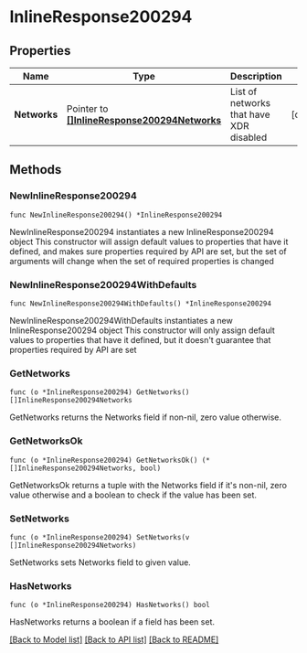 # InlineResponse200294

## Properties

Name | Type | Description | Notes
------------ | ------------- | ------------- | -------------
**Networks** | Pointer to [**[]InlineResponse200294Networks**](InlineResponse200294Networks.md) | List of networks that have XDR disabled | [optional] 

## Methods

### NewInlineResponse200294

`func NewInlineResponse200294() *InlineResponse200294`

NewInlineResponse200294 instantiates a new InlineResponse200294 object
This constructor will assign default values to properties that have it defined,
and makes sure properties required by API are set, but the set of arguments
will change when the set of required properties is changed

### NewInlineResponse200294WithDefaults

`func NewInlineResponse200294WithDefaults() *InlineResponse200294`

NewInlineResponse200294WithDefaults instantiates a new InlineResponse200294 object
This constructor will only assign default values to properties that have it defined,
but it doesn't guarantee that properties required by API are set

### GetNetworks

`func (o *InlineResponse200294) GetNetworks() []InlineResponse200294Networks`

GetNetworks returns the Networks field if non-nil, zero value otherwise.

### GetNetworksOk

`func (o *InlineResponse200294) GetNetworksOk() (*[]InlineResponse200294Networks, bool)`

GetNetworksOk returns a tuple with the Networks field if it's non-nil, zero value otherwise
and a boolean to check if the value has been set.

### SetNetworks

`func (o *InlineResponse200294) SetNetworks(v []InlineResponse200294Networks)`

SetNetworks sets Networks field to given value.

### HasNetworks

`func (o *InlineResponse200294) HasNetworks() bool`

HasNetworks returns a boolean if a field has been set.


[[Back to Model list]](../README.md#documentation-for-models) [[Back to API list]](../README.md#documentation-for-api-endpoints) [[Back to README]](../README.md)


